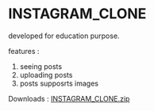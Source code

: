 # INSTAGRAM_CLONE

developed for education purpose.

features :

1. seeing posts
2. uploading posts
3. posts supposrts images

Downloads :
[INSTAGRAM_CLONE.zip](https://github.com/Anilpatil40/INSTAGRAM_CLONE/files/5694638/INSTAGRAM_CLONE.zip)
